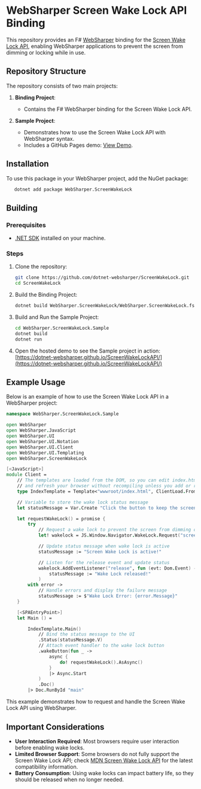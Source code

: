# WebSharper Screen Wake Lock API Binding

This repository provides an F# [WebSharper](https://websharper.com/) binding for the [Screen Wake Lock API](https://developer.mozilla.org/en-US/docs/Web/API/Screen_Wake_Lock_API), enabling WebSharper applications to prevent the screen from dimming or locking while in use.

## Repository Structure

The repository consists of two main projects:

1. **Binding Project**:

   - Contains the F# WebSharper binding for the Screen Wake Lock API.

2. **Sample Project**:
   - Demonstrates how to use the Screen Wake Lock API with WebSharper syntax.
   - Includes a GitHub Pages demo: [View Demo](https://dotnet-websharper.github.io/ScreenWakeLockAPI/).

## Installation

To use this package in your WebSharper project, add the NuGet package:

```bash
   dotnet add package WebSharper.ScreenWakeLock
```

## Building

### Prerequisites

- [.NET SDK](https://dotnet.microsoft.com/download) installed on your machine.

### Steps

1. Clone the repository:

   ```bash
   git clone https://github.com/dotnet-websharper/ScreenWakeLock.git
   cd ScreenWakeLock
   ```

2. Build the Binding Project:

   ```bash
   dotnet build WebSharper.ScreenWakeLock/WebSharper.ScreenWakeLock.fsproj
   ```

3. Build and Run the Sample Project:

   ```bash
   cd WebSharper.ScreenWakeLock.Sample
   dotnet build
   dotnet run
   ```

4. Open the hosted demo to see the Sample project in action:
   [https://dotnet-websharper.github.io/ScreenWakeLockAPI/](https://dotnet-websharper.github.io/ScreenWakeLockAPI/)

## Example Usage

Below is an example of how to use the Screen Wake Lock API in a WebSharper project:

```fsharp
namespace WebSharper.ScreenWakeLock.Sample

open WebSharper
open WebSharper.JavaScript
open WebSharper.UI
open WebSharper.UI.Notation
open WebSharper.UI.Client
open WebSharper.UI.Templating
open WebSharper.ScreenWakeLock

[<JavaScript>]
module Client =
    // The templates are loaded from the DOM, so you can edit index.html
    // and refresh your browser without recompiling unless you add or remove holes.
    type IndexTemplate = Template<"wwwroot/index.html", ClientLoad.FromDocument>

    // Variable to store the wake lock status message
    let statusMessage = Var.Create "Click the button to keep the screen awake."

    let requestWakeLock() = promise {
        try
            // Request a wake lock to prevent the screen from dimming or locking
            let! wakelock = JS.Window.Navigator.WakeLock.Request("screen")

            // Update status message when wake lock is active
            statusMessage := "Screen Wake Lock is active!"

            // Listen for the release event and update status
            wakelock.AddEventListener("release", fun (evt: Dom.Event) ->
                statusMessage := "Wake Lock released!"
            )
        with error ->
            // Handle errors and display the failure message
            statusMessage := $"Wake Lock Error: {error.Message}"
    }

    [<SPAEntryPoint>]
    let Main () =

        IndexTemplate.Main()
            // Bind the status message to the UI
            .Status(statusMessage.V)
            // Attach event handler to the wake lock button
            .wakeButton(fun _ ->
                async {
                    do! requestWakeLock().AsAsync()
                }
                |> Async.Start
            )
            .Doc()
        |> Doc.RunById "main"
```

This example demonstrates how to request and handle the Screen Wake Lock API using WebSharper.

## Important Considerations

- **User Interaction Required**: Most browsers require user interaction before enabling wake locks.
- **Limited Browser Support**: Some browsers do not fully support the Screen Wake Lock API; check [MDN Screen Wake Lock API](https://developer.mozilla.org/en-US/docs/Web/API/Screen_Wake_Lock_API) for the latest compatibility information.
- **Battery Consumption**: Using wake locks can impact battery life, so they should be released when no longer needed.

